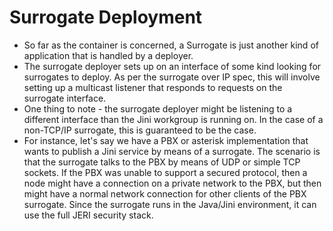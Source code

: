 <!--
 Licensed to the Apache Software Foundation (ASF) under one
 or more contributor license agreements.  See the NOTICE file
 distributed with this work for additional information
 regarding copyright ownership. The ASF licenses this file
 to you under the Apache License, Version 2.0 (the
 "License"); you may not use this file except in compliance
 with the License. You may obtain a copy of the License at

      http://www.apache.org/licenses/LICENSE-2.0

 Unless required by applicable law or agreed to in writing, software
 distributed under the License is distributed on an "AS IS" BASIS,
 WITHOUT WARRANTIES OR CONDITIONS OF ANY KIND, either express or implied.
 See the License for the specific language governing permissions and
 limitations under the License.

-->

Surrogate Deployment
====================

- So far as the container is concerned, a Surrogate is just another kind of
application that is handled by a deployer.
- The surrogate deployer sets up on an interface of some kind looking for 
surrogates to deploy.  As per the surrogate over IP spec, this will involve
setting up a multicast listener that responds to requests on the surrogate
interface.
- One thing to note - the surrogate deployer might be listening to a  different
interface than the Jini workgroup is running on.  In the case of a non-TCP/IP
surrogate, this is guaranteed to be the case.
- For instance, let's say we have a PBX or asterisk implementation that wants
to publish a Jini service by means of a surrogate.  The scenario is that the 
surrogate talks to the PBX by means of UDP or simple TCP sockets.  If the PBX
was unable to support a secured protocol, then a node might 
have a connection on a private network to the PBX, but then might have a normal
network connection for other clients of the PBX surrogate.  Since the surrogate 
runs in the Java/Jini environment, it can use the full JERI security stack.